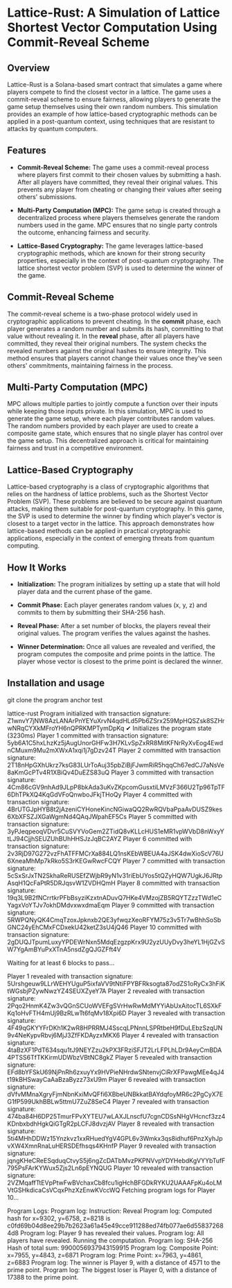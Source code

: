 # Lattice-Rust: A Simulation of Lattice Shortest Vector Computation Using Commit-Reveal Scheme

## Overview

Lattice-Rust is a Solana-based smart contract that simulates a game where players compete to find the closest vector in a lattice. The game uses a commit-reveal scheme to ensure fairness, allowing players to generate the game setup themselves using their own random numbers. This simulation provides an example of how lattice-based cryptographic methods can be applied in a post-quantum context, using techniques that are resistant to attacks by quantum computers.

## Features

- **Commit-Reveal Scheme:** The game uses a commit-reveal process where players first commit to their chosen values by submitting a hash. After all players have committed, they reveal their original values. This prevents any player from cheating or changing their values after seeing others' submissions.
  
- **Multi-Party Computation (MPC):** The game setup is created through a decentralized process where players themselves generate the random numbers used in the game. MPC ensures that no single party controls the outcome, enhancing fairness and security.
  
- **Lattice-Based Cryptography:** The game leverages lattice-based cryptographic methods, which are known for their strong security properties, especially in the context of post-quantum cryptography. The lattice shortest vector problem (SVP) is used to determine the winner of the game.

## Commit-Reveal Scheme

The commit-reveal scheme is a two-phase protocol widely used in cryptographic applications to prevent cheating. In the **commit** phase, each player generates a random number and submits its hash, committing to that value without revealing it. In the **reveal** phase, after all players have committed, they reveal their original numbers. The system checks the revealed numbers against the original hashes to ensure integrity. This method ensures that players cannot change their values once they've seen others' commitments, maintaining fairness in the process.

## Multi-Party Computation (MPC)

MPC allows multiple parties to jointly compute a function over their inputs while keeping those inputs private. In this simulation, MPC is used to generate the game setup, where each player contributes random values. The random numbers provided by each player are used to create a composite game state, which ensures that no single player has control over the game setup. This decentralized approach is critical for maintaining fairness and trust in a competitive environment.

## Lattice-Based Cryptography

Lattice-based cryptography is a class of cryptographic algorithms that relies on the hardness of lattice problems, such as the Shortest Vector Problem (SVP). These problems are believed to be secure against quantum attacks, making them suitable for post-quantum cryptography. In this game, the SVP is used to determine the winner by finding which player's vector is closest to a target vector in the lattice. This approach demonstrates how lattice-based methods can be applied in practical cryptographic applications, especially in the context of emerging threats from quantum computing.

## How It Works

- **Initialization:** The program initializes by setting up a state that will hold player data and the current phase of the game.

- **Commit Phase:** Each player generates random values (x, y, z) and commits to them by submitting their SHA-256 hash.

- **Reveal Phase:** After a set number of blocks, the players reveal their original values. The program verifies the values against the hashes.

- **Winner Determination:** Once all values are revealed and verified, the program computes the composite and prime points in the lattice. The player whose vector is closest to the prime point is declared the winner.

## Installation and usage

git clone the program
anchor test 

  lattice-rust
Program initialized with transaction signature: Z1wnvY7jNW8AzLANArPnYEYuXrvN4qdHLd5Pb6ZSrx259MpHQSZsk8SZHrwNRqCYXkMFroYH6nQPRKMPTymDpKq
    ✔ Initializes the program state (3230ms)
Player 1 committed with transaction signature: 5yb6A1C5hxLhzKz5jAugUnorGHFw3H7KLvSpZxRR8MitKFNrRyXvEog4EwdnCMuxm9Mu2mXWxA1xqi1j7gDzv24T
Player 2 committed with transaction signature: 2T18nHpGXhUkrz7ksG83LUrToAuj35pbZiBjFJwmRiR5hqqCh67edCJ7aNsVe8aKmGcPTv4R1XBiQv4DuEZS83uQ
Player 3 committed with transaction signature: 4Cm86cGV9nhAd9JLpP8bkAda3uKvZKpcomGusxtiLMVzF366U2Tp96TpTF6DhTPkXQ4KqGdVFoQnwboJFkjTHoQy
Player 4 committed with transaction signature: 4BrUTGJpHYB8t2jAzeniCYHoneKincNGiwaQQ2RwRQVbaPpaAvDUSZ9kes6XbXFSZJXGaWgmNd4QAqJWpahEF5Cs
Player 5 committed with transaction signature: 3yPJeqpeoqVDvr5CuSVYVoGem2ZTidQ8vKLLcHUS1eMR1vpWVbD8nWxyYtLJ94CjjhSEUZUhBUhHHSJzJqBC2AYZ
Player 6 committed with transaction signature: 2v3RjD97G272vzFhATFFMCrXa884LQ1nsKEbWBEUA4aJSK4dwXioScV76U6XneaMhMp7kRko5S3rKEGwRwcFCQY
Player 7 committed with transaction signature: 5cSxSrJxTN2SkhaReRUSEfZWjbR9yN1v31riEbUYos5tQZyHQW7UgkJ6JRtpAsqH1QcFaPtR5DRJqsvW1ZVDHQmH
Player 8 committed with transaction signature: 19q3L9B2fNCrrtkrPFbBsyziKzxtnADuvQ7HKe4VMzojZB5RQYTZzzTWd1eCYagxVoYTJv7okhDMdvxwxdmaEqm
Player 9 committed with transaction signature: 5RWPQNyQK4CmqTzoxJpknxb2QE3yfwqzXeoRFYM75z3v5Tr7wBhhSoSbGNC24yEhCMxFCDxekU42ketZ3sU4jQ46
Player 10 committed with transaction signature: 2gDUQJTpumLuxyYPDEWrNxn5MdqEzgzpKrx9U2yzUUyDvy3heYL1HjGZvSW7YgAmBYuPxXTnA5nsdZgQJGZFft4V

Waiting for at least 6 blocks to pass...

Player 1 revealed with transaction signature: 5Urshgeuw9LLrWEHYUguP5ixfaVV9tNtiFPYBFRksogta87odZS1oRyCx3hFiKtWGsbjPZywNwzYZ4SEUXZyeY7A
Player 2 revealed with transaction signature: 2Pqo2HnmK4Zw3vQGnSCUoWVEFgSVrHwRwMdMYYiAbUxAitocTL6SXkFKq1oHvFTH4mUj9BzRLwTt6fqMv18Xpi6D
Player 3 revealed with transaction signature: 4F49qGKYYFrDKh1K2wR8HPRRMJ4SscqLPNnnLSPRtbeH9fDuLEbzSzqUN9v4NeKypvRbvj6MjJ3ZfFKDAyzxMKX6
Player 4 revealed with transaction signature: 4taBzXF1PdT634squ1tJ9NEYZzu2kPX3FRziSFJT2LrLFPLhLDr9AeyCmBDA4PTSS6TfTKKirmUDWbzVBtNC8gkZ
Player 5 revealed with transaction signature: EFd8bYFSkU69NjPnRh6zxuyYx9HVPieNHrdwSNtenvjCiRrXFPawgMEe4qJ4t19kBHSwayCaAaBzaByzz73xU9m
Player 6 revealed with transaction signature: dVfvMMnaXgryFjmNbnKxiMvQFfi6XBbeUNBkkatBAYdqfoyMR6c2PgCyX7EG1fP599UkhBBLw5ttmU7ZuZ8SeC4
Player 7 revealed with transaction signature: 474ba84H6DP25TmurFPvXYTEU7wLAXJLnscfU7cgnCDSsNHgVHcncf3zz4KDnbxbdhHgkQiGTgR2pLCFJ8dvzjAV
Player 8 revealed with transaction signature: 5ti4MHhDDWz15Ynzkvz1xxRHuedYgV4GPL6v3Wmkx3qs8idhuf6PnzXyhJpvXW4XmnRnaLuHERSDEfhsqs4KHnfP
Player 9 revealed with transaction signature: jqngKHeCReESqduqCtvyS5j6ngZcDATbMvzPKPNVvpYDYHebdKgVYYbTufF795PsFArKYWux5Zjs2Ln6pEYNQUG
Player 10 revealed with transaction signature: 2VZMqaffTtEVpPtwFwBVchaxCb8fcu1igHchBFGDkRYKU2UAAAFpKu4oLMVtGSHkdicaCsVCqxPhzXzEnwKVccWQ
Fetching program logs for Player 10...

Program Logs:
    Program log: Instruction: Reveal
    Program log: Computed hash for x=9302, y=6758, z=8218 is c0fd69b04d8ee29b7b2623a61a45e49cce911288ed74fb077ae6d558372684d8
    Program log: Player 9 has revealed their values.
    Program log: All players have revealed. Running the computation.
    Program log: SHA-256 Hash of total sum: 9900056937943159915
    Program log: Composite Point: x=7955, y=4843, z=6871
    Program log: Prime Point: x=7963, y=4861, z=6883
    Program log: The winner is Player 9, with a distance of 4571 to the prime point.
    Program log: The biggest loser is Player 0, with a distance of 17388 to the prime point.


